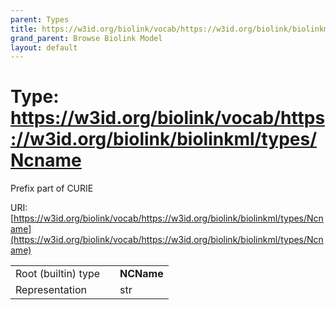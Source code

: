 ```yaml
---
parent: Types
title: https://w3id.org/biolink/vocab/https://w3id.org/biolink/biolinkml/types/Ncname
grand_parent: Browse Biolink Model
layout: default
---
```


# Type: https://w3id.org/biolink/vocab/https://w3id.org/biolink/biolinkml/types/Ncname


Prefix part of CURIE

URI: [https://w3id.org/biolink/vocab/https://w3id.org/biolink/biolinkml/types/Ncname](https://w3id.org/biolink/vocab/https://w3id.org/biolink/biolinkml/types/Ncname)

|  |  |  |
| --- | --- | --- |
| Root (builtin) type | | **NCName** |
| Representation | | str |
